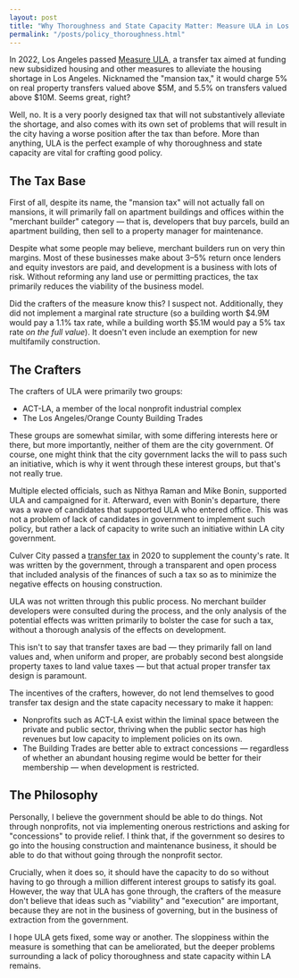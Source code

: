 ```yaml
---
layout: post
title: "Why Thoroughness and State Capacity Matter: Measure ULA in Los Angeles"
permalink: "/posts/policy_thoroughness.html"
---
```


In 2022, Los Angeles passed [Measure ULA](https://www.altusgroup.com/insights/measure-ula-latest-tax-increase-to-transfer-taxes-california/), a transfer tax aimed at funding new subsidized housing and other measures to alleviate the housing shortage in Los Angeles. Nicknamed the "mansion tax," it would charge 5% on real property transfers valued above $5M, and 5.5% on transfers valued above $10M. Seems great, right?

Well, no. It is a very poorly designed tax that will not substantively alleviate the shortage, and also comes with its own set of problems that will result in the city having a worse position after the tax than before. More than anything, ULA is the perfect example of why thoroughness and state capacity are vital for crafting good policy.

## The Tax Base

First of all, despite its name, the "mansion tax" will not actually fall on mansions, it will primarily fall on apartment buildings and offices within the "merchant builder" category — that is, developers that buy parcels, build an apartment building, then sell to a property manager for maintenance.

Despite what some people may believe, merchant builders run on very thin margins. Most of these businesses make about 3–5% return once lenders and equity investors are paid, and development is a business with lots of risk. Without reforming any land use or permitting practices, the tax primarily reduces the viability of the business model.

Did the crafters of the measure know this? I suspect not. Additionally, they did not implement a marginal rate structure (so a building worth $4.9M would pay a 1.1% tax rate, while a building worth $5.1M would pay a 5% tax rate *on the full value*). It doesn't even include an exemption for new multifamily construction.

## The Crafters

The crafters of ULA were primarily two groups:
- ACT-LA, a member of the local nonprofit industrial complex
- The Los Angeles/Orange County Building Trades

These groups are somewhat similar, with some differing interests here or there, but more importantly, neither of them are the city government. Of course, one might think that the city government lacks the will to pass such an initiative, which is why it went through these interest groups, but that's not really true.

Multiple elected officials, such as Nithya Raman and Mike Bonin, supported ULA and campaigned for it. Afterward, even with Bonin's departure, there was a wave of candidates that supported ULA who entered office. This was not a problem of lack of candidates in government to implement such policy, but rather a lack of capacity to write such an initiative within LA city government.

Culver City passed a [transfer tax](https://www.culvercity.org/Services/Make-a-Payment/Real-Property-Transfer-Tax) in 2020 to supplement the county's rate. It was written by the government, through a transparent and open process that included analysis of the finances of such a tax so as to minimize the negative effects on housing construction.

ULA was not written through this public process. No merchant builder developers were consulted during the process, and the only analysis of the potential effects was written primarily to bolster the case for such a tax, without a thorough analysis of the effects on development.

This isn't to say that transfer taxes are bad — they primarily fall on land values and, when uniform and proper, are probably second best alongside property taxes to land value taxes — but that actual proper transfer tax design is paramount.

The incentives of the crafters, however, do not lend themselves to good transfer tax design and the state capacity necessary to make it happen:
- Nonprofits such as ACT-LA exist within the liminal space between the private and public sector, thriving when the public sector has high revenues but low capacity to implement policies on its own.
- The Building Trades are better able to extract concessions — regardless of whether an abundant housing regime would be better for their membership — when development is restricted.

## The Philosophy

Personally, I believe the government should be able to do things. Not through nonprofits, not via implementing onerous restrictions and asking for "concessions" to provide relief. I think that, if the government so desires to go into the housing construction and maintenance business, it should be able to do that without going through the nonprofit sector.

Crucially, when it does so, it should have the capacity to do so without having to go through a million different interest groups to satisfy its goal. However, the way that ULA has gone through, the crafters of the measure don't believe that ideas such as "viability" and "execution" are important, because they are not in the business of governing, but in the business of extraction from the government.

I hope ULA gets fixed, some way or another. The sloppiness within the measure is something that can be ameliorated, but the deeper problems surrounding a lack of policy thoroughness and state capacity within LA remains.